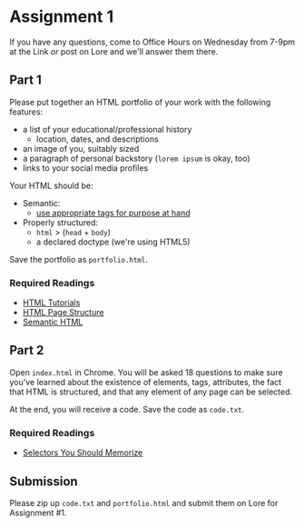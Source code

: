 # Assignment 1
If you have any questions, come to Office Hours on Wednesday from 7-9pm at the Link *or* post on Lore and we'll answer them there.

## Part 1
Please put together an HTML portfolio of your work with the following features:

- a list of your educational/professional history
	- location, dates, and descriptions
- an image of you, suitably sized
- a paragraph of personal backstory (`lorem ipsum` is okay, too)
- links to your social media profiles

Your HTML should be:

- Semantic: 
	- [use appropriate tags for purpose at hand](joshduck.com/periodic-table.html)
- Properly structured:
	- `html` > (`head` + `body`)
	- a declared doctype (we're using HTML5)

Save the portfolio as `portfolio.html`.

### Required Readings
- [HTML Tutorials](http://htmldog.com/guides/html/)
- [HTML Page Structure](http://reference.sitepoint.com/html/page-structure)
- [Semantic HTML](http://boagworld.com/dev/semantic-code-what-why-how/)

## Part 2
Open `index.html` in Chrome. You will be asked 18 questions to make sure you've learned about the existence of elements, tags, attributes, the fact that HTML is structured, and that any element of any page can be selected.

At the end, you will receive a code.
Save the code as `code.txt`.

### Required Readings
- [Selectors You Should Memorize](http://net.tutsplus.com/tutorials/html-css-techniques/the-30-css-selectors-you-must-memorize/)

## Submission
Please zip up `code.txt` and `portfolio.html` and submit them on Lore for Assignment #1.
